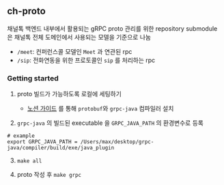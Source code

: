 ## ch-proto

채널톡 백엔드 내부에서 활용되는 gRPC proto 관리를 위한 repository
submodule은 채널톡 전체 도메인에서 사용되는 모델을 기준으로 나눔

- `/meet`: 컨퍼런스콜 모델인 `Meet` 과 연관된 rpc
- `/sip`: 전화연동을 위한 프로토콜인 `sip` 를 처리하는 rpc

### Getting started

1. proto 빌드가 가능하도록 로컬에 세팅하기
   - [노션 가이드](https://www.notion.so/channelio/m1-ch-proto-5e09013c24df46219d28701c35ae22aa) 를 통해 `protobuf`와 `grpc-java` 컴파일러 설치

2. `grpc-java` 의 빌드된 executable 을 `GRPC_JAVA_PATH` 의 환경변수로 등록
  ``` shell
# example
export GRPC_JAVA_PATH = /Users/max/desktop/grpc-java/compiler/build/exe/java_plugin
  ```

3. `make all`

4. proto 작성 후 `make grpc`